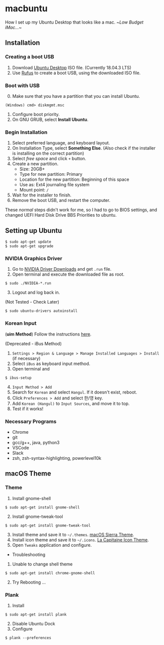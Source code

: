 # macbuntu
How I set up my Ubuntu Desktop that looks like a mac. ~_Low Budget iMac..._~

## Installation

### Creating a boot USB
1. Download [Ubuntu Desktop](https://ubuntu.com/download/desktop) ISO file. (Currently 18.04.3 LTS)
2. Use [Rufus](https://rufus.ie/) to create a boot USB, using the downloaded ISO file.

### Boot with USB
0. Make sure that you have a partition that you can install Ubuntu.
```
(Windows) cmd> diskmgmt.msc
```

1. Configure boot priority.
2. On GNU GRUB, select **Install Ubuntu**.

### Begin Installation
1. Select preferred language, and keyboard layout.
2. On Installation Type, select **Something Else**. (Also check if the installer is installing on the correct partition)
3. Select _free space_ and click `+` button.
4. Create a new partition.
    - Size: 20GB+
    - Type for new partition: Primary
    - Location for the new partition: Beginning of this space
    - Use as: Ext4 journaling file system
    - Mount point: `/`
5. Wait for the installer to finish.
6. Remove the boot USB, and restart the computer.

These _normal_ steps didn't work for me, so I had to go to BIOS settings, and changed UEFI Hard Disk Drive BBS Priorities to ubuntu.

## Setting up Ubuntu
```
$ sudo apt-get update
$ sudo apt-get upgrade
```
### NVIDIA Graphics Driver
1. Go to [NVIDIA Driver Downloads](https://www.nvidia.co.kr/Download/index.aspx?lang=kr#) and get `.run` file.
2. Open terminal and execute the downloaded file as root.
```
$ sudo ./NVIDIA-*.run
```
3. Logout and log back in.

(Not Tested - Check Later)
```
$ sudo ubuntu-drivers autoinstall
```

### Korean Input
(**uim Method**)
Follow the instructions [here](http://progtrend.blogspot.com/2018/06/ubuntu-1804-uim.html).

(Deprecated - iBus Method)
1. `Settings > Region & Language > Manage Installed Languages > Install` (if necessary)
2. Select `iBus` as keyboard input method.
3. Open terminal and
```
$ ibus-setup
```
4. `Input Method > Add`
5. Search for `Korean` and select `Hangul`. If it doesn't exist, reboot.
6. Click `Preferences > Add` and select 한/영 key.
7. Add `Korean (Hangul)` to `Input Sources`, and move it to top.
8. Test if it works!

### Necessary Programs
- Chrome
- git
- gcc/g++, java, python3
- VSCode
- Slack
- zsh, zsh-syntax-highlighting, powerlevel10k



## macOS Theme
### Theme
1. Install gnome-shell
```
$ sudo apt-get install gnome-shell
```
2. Install gnome-tweak-tool
```
$ sudo apt-get install gnome-tweak-tool
```
3. Install theme and save it to `~/.themes`. [macOS Sierra Theme](https://github.com/B00merang-Project/macOS.git).
4. Install icon theme and save it to `~/.icons`. [La Capitaine Icon Theme](https://github.com/keeferrourke/la-capitaine-icon-theme).
5. Open `Tweaks` application and configure.

- Troubleshooting
1. Unable to change shell theme
```
$ sudo apt-get install chrome-gnome-shell
```
2. Try Rebooting ...

### Plank
1. Install
```
$ sudo apt-get install plank
```
2. Disable Ubuntu Dock
3. Configure
```
$ plank --preferences
```

